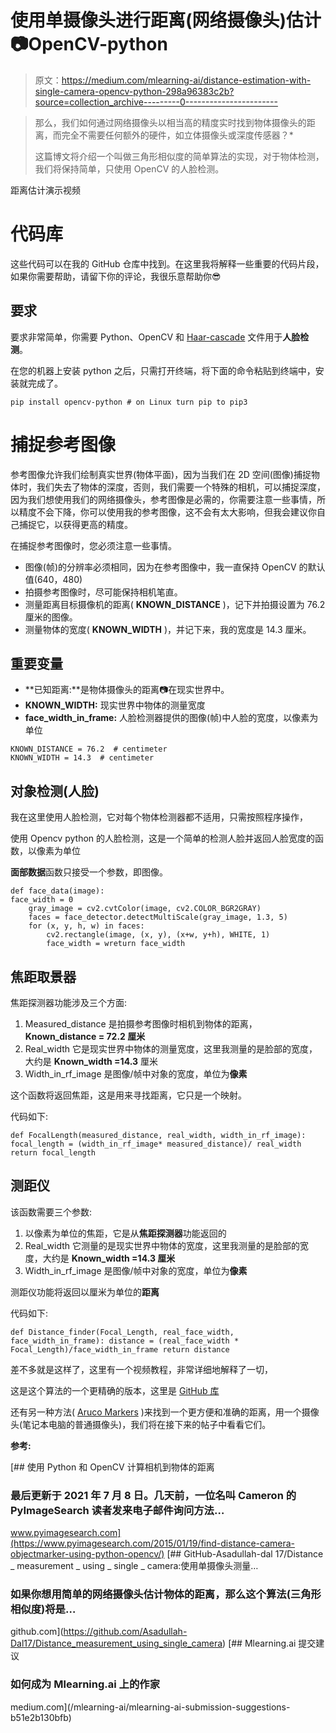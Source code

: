 # 使用单摄像头进行距离(网络摄像头)估计📷OpenCV-python

> 原文：<https://medium.com/mlearning-ai/distance-estimation-with-single-camera-opencv-python-298a96383c2b?source=collection_archive---------0----------------------->

> 那么，我们如何通过网络摄像头以相当高的精度实时找到物体摄像头的距离，而完全不需要任何额外的硬件，如立体摄像头或深度传感器？*
> 
> 这篇博文将介绍一个叫做三角形相似度的简单算法的实现，对于物体检测，我们将保持简单，只使用 OpenCV 的人脸检测。

距离估计演示视频

# 代码库

这些代码可以在我的 GitHub 仓库中找到。在这里我将解释一些重要的代码片段，如果你需要帮助，请留下你的评论，我很乐意帮助你😎

## 要求

要求非常简单，你需要 Python、OpenCV 和 [Haar-cascade](https://github.com/opencv/opencv/blob/master/data/haarcascades/haarcascade_frontalface_default.xml) 文件用于**人脸检测**。

在您的机器上安装 python 之后，只需打开终端，将下面的命令粘贴到终端中，安装就完成了。

```
pip install opencv-python # on Linux turn pip to pip3
```

# 捕捉参考图像

参考图像允许我们绘制真实世界(物体平面)，因为当我们在 2D 空间(图像)捕捉物体时，我们失去了物体的深度，否则，我们需要一个特殊的相机，可以捕捉深度，因为我们想使用我们的网络摄像头，参考图像是必需的，你需要注意一些事情，所以精度不会下降，你可以使用我的参考图像，这不会有太大影响，但我会建议你自己捕捉它，以获得更高的精度。

在捕捉参考图像时，您必须注意一些事情。

*   图像(帧)的分辨率必须相同，因为在参考图像中，我一直保持 OpenCV 的默认值(640，480)
*   拍摄参考图像时，尽可能保持相机笔直。
*   测量距离目标摄像机的距离( **KNOWN_DISTANCE** )，记下并拍摄设置为 76.2 厘米的图像。
*   测量物体的宽度( **KNOWN_WIDTH** )，并记下来，我的宽度是 14.3 厘米。

## 重要变量

*   **已知距离:**是物体摄像头的距离📷在现实世界中。
*   **KNOWN_WIDTH:** 现实世界中物体的测量宽度
*   **face_width_in_frame:** 人脸检测器提供的图像(帧)中人脸的宽度，以像素为单位

```
KNOWN_DISTANCE = 76.2  # centimeter
KNOWN_WIDTH = 14.3  # centimeter
```

## 对象检测(人脸)

我在这里使用人脸检测，它对每个物体检测器都不适用，只需按照程序操作，

使用 Opencv python 的人脸检测，这是一个简单的检测人脸并返回人脸宽度的函数，以像素为单位

**面部数据**函数只接受一个参数，即图像。

```
def face_data(image):
face_width = 0
    gray_image = cv2.cvtColor(image, cv2.COLOR_BGR2GRAY)
    faces = face_detector.detectMultiScale(gray_image, 1.3, 5)
    for (x, y, h, w) in faces:
        cv2.rectangle(image, (x, y), (x+w, y+h), WHITE, 1)
        face_width = wreturn face_width
```

## 焦距取景器

焦距探测器功能涉及三个方面:

1.  Measured_distance 是拍摄参考图像时相机到物体的距离， **Known_distance = 72.2 厘米**
2.  Real_width 它是现实世界中物体的测量宽度，这里我测量的是脸部的宽度，大约是 **Known_width =14.3** 厘米
3.  Width_in_rf_image 是图像/帧中对象的宽度，单位为**像素**

这个函数将返回焦距，这是用来寻找距离，它只是一个映射。

代码如下:

```
def FocalLength(measured_distance, real_width, width_in_rf_image): focal_length = (width_in_rf_image* measured_distance)/ real_width return focal_length
```

## **测距仪**

该函数需要三个参数:

1.  以像素为单位的焦距，它是从**焦距探测器**功能返回的
2.  Real_width 它测量的是现实世界中物体的宽度，这里我测量的是脸部的宽度，大约是 **Known_width =14.3 厘米**
3.  Width_in_rf_image 是图像/帧中对象的宽度，单位为**像素**

测距仪功能将返回以厘米为单位的**距离**

代码如下:

```
def Distance_finder(Focal_Length, real_face_width, face_width_in_frame): distance = (real_face_width * Focal_Length)/face_width_in_frame return distance
```

差不多就是这样了，这里有一个视频教程，非常详细地解释了一切，

这是这个算法的一个更精确的版本，这里是 [GitHub 库](https://github.com/Asadullah-Dal17/QR-detection-and-Distance-Estimation)

还有另一种方法( [Aruco Markers](https://docs.opencv.org/4.x/d5/dae/tutorial_aruco_detection.html) )来找到一个更方便和准确的距离，用一个摄像头(笔记本电脑的普通摄像头)，我们将在接下来的帖子中看看它们。

**参考:**

[](https://www.pyimagesearch.com/2015/01/19/find-distance-camera-objectmarker-using-python-opencv/) [## 使用 Python 和 OpenCV 计算相机到物体的距离

### 最后更新于 2021 年 7 月 8 日。几天前，一位名叫 Cameron 的 PyImageSearch 读者发来电子邮件询问方法…

www.pyimagesearch.com](https://www.pyimagesearch.com/2015/01/19/find-distance-camera-objectmarker-using-python-opencv/) [](https://github.com/Asadullah-Dal17/Distance_measurement_using_single_camera) [## GitHub-Asadullah-dal 17/Distance _ measurement _ using _ single _ camera:使用单摄像头测量…

### 如果你想用简单的网络摄像头估计物体的距离，那么这个算法(三角形相似度)将是…

github.com](https://github.com/Asadullah-Dal17/Distance_measurement_using_single_camera) [](/mlearning-ai/mlearning-ai-submission-suggestions-b51e2b130bfb) [## Mlearning.ai 提交建议

### 如何成为 Mlearning.ai 上的作家

medium.com](/mlearning-ai/mlearning-ai-submission-suggestions-b51e2b130bfb)